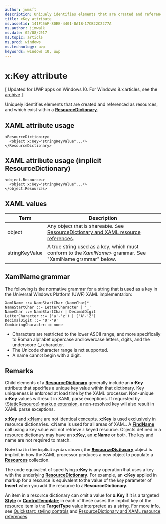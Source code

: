 ---author: jwmsftdescription: Uniquely identifies elements that are created and referenced as resources, and which exist within a ResourceDictionary.title: xKey attributems.assetid: 141FC5AF-80EE-4401-8A1B-17CB22C2277Ams.author: jimwalkms.date: 02/08/2017ms.topic: articlems.prod: windowsms.technology: uwpkeywords: windows 10, uwp---# x:Key attribute\[ Updated for UWP apps on Windows 10. For Windows 8.x articles, see the [archive](http://go.microsoft.com/fwlink/p/?linkid=619132) \]Uniquely identifies elements that are created and referenced as resources, and which exist within a [**ResourceDictionary**](https://msdn.microsoft.com/library/windows/apps/br208794).## XAML attribute usage``` syntax<ResourceDictionary>  <object x:Key="stringKeyValue".../></ResourceDictionary>```## XAML attribute usage (implicit **ResourceDictionary**)``` syntax<object.Resources>  <object x:Key="stringKeyValue".../></object.Resources>```## XAML values| Term | Description ||------|-------------|| object | Any object that is shareable. See [ResourceDictionary and XAML resource references](https://msdn.microsoft.com/library/windows/apps/mt187273). || stringKeyValue | A true string used as a key, which must conform to the _XamlName_> grammar. See "XamlName grammar" below. | ##  XamlName grammarThe following is the normative grammar for a string that is used as a key in the Universal Windows Platform (UWP) XAML implementation:``` syntaxXamlName ::= NameStartChar (NameChar)*NameStartChar ::= LetterCharacter | '_'NameChar ::= NameStartChar | DecimalDigitLetterCharacter ::= ('a'-'z') | ('A'-'Z')DecimalDigit ::= '0'-'9'CombiningCharacter::= none```-   Characters are restricted to the lower ASCII range, and more specifically to Roman alphabet uppercase and lowercase letters, digits, and the underscore (\_) character.-   The Unicode character range is not supported.-   A name cannot begin with a digit.## RemarksChild elements of a [**ResourceDictionary**](https://msdn.microsoft.com/library/windows/apps/br208794) generally include an **x:Key** attribute that specifies a unique key value within that dictionary. Key uniqueness is enforced at load time by the XAML processor. Non-unique **x:Key** values will result in XAML parse exceptions. If requested by [{StaticResource} markup extension](staticresource-markup-extension.md), a non-resolved key will also result in XAML parse exceptions.**x:Key** and [x:Name](x-name-attribute.md) are not identical concepts. **x:Key** is used exclusively in resource dictionaries. x:Name is used for all areas of XAML. A [**FindName**](https://msdn.microsoft.com/library/windows/apps/br208715) call using a key value will not retrieve a keyed resource. Objects defined in a resource dictionary may have an **x:Key**, an **x:Name** or both. The key and name are not required to match.Note that in the implicit syntax shown, the [**ResourceDictionary**](https://msdn.microsoft.com/library/windows/apps/br208794) object is implicit in how the XAML processor produces a new object to populate a [**Resources**](https://msdn.microsoft.com/library/windows/apps/br208740) collection.The code equivalent of specifying **x:Key** is any operation that uses a key with the underlying [**ResourceDictionary**](https://msdn.microsoft.com/library/windows/apps/br208794). For example, an **x:Key** applied in markup for a resource is equivalent to the value of the *key* parameter of **Insert** when you add the resource to a **ResourceDictionary**.An item in a resource dictionary can omit a value for **x:Key** if it is a targeted [**Style**](https://msdn.microsoft.com/library/windows/apps/br208849) or [**ControlTemplate**](https://msdn.microsoft.com/library/windows/apps/br209391); in each of these cases the implicit key of the resource item is the **TargetType** value interpreted as a string. For more info, see [Quickstart: styling controls](https://msdn.microsoft.com/library/windows/apps/hh465498) and [ResourceDictionary and XAML resource references](https://msdn.microsoft.com/library/windows/apps/mt187273).
